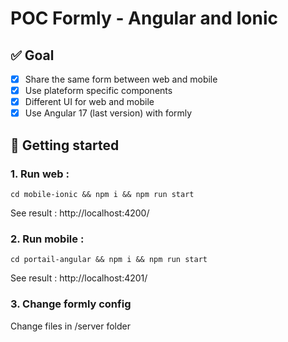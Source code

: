 # POC Formly - Angular and Ionic

## :white_check_mark: Goal

- [x] Share the same form between web and mobile
- [x] Use plateform specific components
- [x] Different UI for web and mobile
- [x] Use Angular 17 (last version) with formly

## :rocket: Getting started

### 1. Run web :

`cd mobile-ionic && npm i && npm run start`

See result : http://localhost:4200/

### 2. Run mobile :

`cd portail-angular && npm i && npm run start`

See result : http://localhost:4201/

### 3. Change formly config

Change files in /server folder
